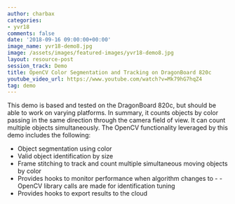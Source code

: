 ```yaml
---
author: charbax
categories:
- yvr18
comments: false
date: '2018-09-16 09:00:00+00:00'
image_name: yvr18-demo8.jpg
image: /assets/images/featured-images/yvr18-demo8.jpg
layout: resource-post
session_track: Demo
title: OpenCV Color Segmentation and Tracking on DragonBoard 820c
youtube_video_url: https://www.youtube.com/watch?v=Mk79hG7hqZ4
tag: demo
---
```

This demo is based and tested on the DragonBoard 820c, but should be able to work on varying platforms. In summary, it counts objects by color passing in the same direction through the camera field of view. It can count multiple objects simultaneously. The OpenCV functionality leveraged by this demo includes the following:

- Object segmentation using color
- Valid object identification by size
- Frame stitching to track and count multiple simultaneous moving objects by color
- Provides hooks to monitor performance when algorithm changes to - - OpenCV library calls are made for identification tuning
- Provides hooks to export results to the cloud

